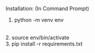 Installation: (In Command Prompt)
<br>
1. python -m venv env
<br>
2. source env/bin/activate
<br>
3. pip install -r requirements.txt
<br>
